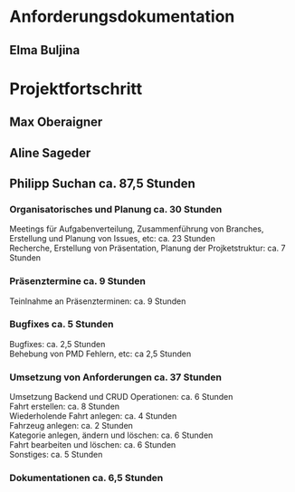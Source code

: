 # Anforderungsdokumentation

## Elma Buljina

# Projektfortschritt





## Max Oberaigner

## Aline Sageder

## Philipp Suchan ca. 87,5 Stunden

### Organisatorisches und Planung ca. 30 Stunden
Meetings für Aufgabenverteilung, Zusammenführung von Branches, Erstellung und Planung von Issues, etc: ca. 23 Stunden\
Recherche, Erstellung von Präsentation, Planung der Projketstruktur: ca. 7 Stunden

### Präsenztermine ca. 9 Stunden
Teinlnahme an Präsenzterminen: ca. 9 Stunden

### Bugfixes ca. 5 Stunden
Bugfixes: ca. 2,5 Stunden\
Behebung von PMD Fehlern, etc: ca 2,5 Stunden

### Umsetzung von Anforderungen ca. 37 Stunden
Umsetzung Backend und CRUD Operationen: ca. 6 Stunden\
Fahrt erstellen: ca. 8 Stunden\
Wiederholende Fahrt anlegen: ca. 4 Stunden\
Fahrzeug anlegen: ca. 2 Stunden\
Kategorie anlegen, ändern und löschen: ca. 6 Stunden\
Fahrt bearbeiten und löschen: ca. 6 Stunden\
Sonstiges: ca. 5 Stunden

### Dokumentationen ca. 6,5 Stunden
